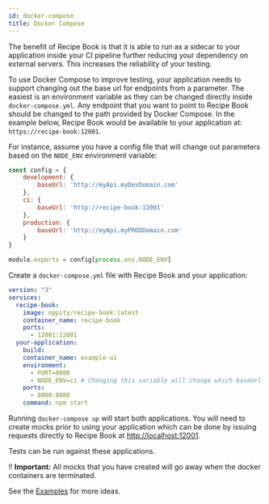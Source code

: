 ```yaml
---
id: docker-compose
title: Docker Compose
---
```


The benefit of Recipe Book is that it is able to run as a sidecar to your application inside your CI pipeline further reducing your dependency on external servers.  This increases the reliability of your testing.

To use Docker Compose to improve testing, your application needs to support changing out the base url for endpoints from a parameter.  The easiest is an environment variable as they can be changed directly inside `docker-compose.yml`.  Any endpoint that you want to point to Recipe Book should be changed to the path provided by Docker Compose.  In the example below, Recipe Book would be available to your application at: `https://recipe-book:12001`.

For instance, assume you have a config file that will change out parameters based on the `NODE_ENV` environment variable:
```javascript
const config = {
    development: {
        baseUrl: 'http://myApi.myDevDomain.com'
    },
    ci: {
        baseUrl: 'http://recipe-book:12001'
    },
    production: {
        baseUrl: 'http://myApi.myPRODDomain.com'
    }
}

module.exports = config[process.env.NODE_ENV]

```

Create a `docker-compose.yml` file with Recipe Book and your application:

```yml
version: "3"
services:
  recipe-book:
    image: oppity/recipe-book:latest
    container_name: recipe-book
    ports:
      - 12001:12001
  your-application:
    build: .
    container_name: example-ui
    environment:
      - PORT=8000
      - NODE_ENV=ci # Changing this variable will change which baseUrl your app uses
    ports:
      - 8000:8000
    command: npm start

```

Running `docker-compose up` will start both applications.  You will need to create mocks prior to using your application which can be done by issuing requests directly to Recipe Book at [http://localhost:12001](http://localhost:12001).

Tests can be run against these applications.

!! **Important:** All mocks that you have created will go away when the docker containers are terminated.

See the [Examples](examples) for more ideas.
